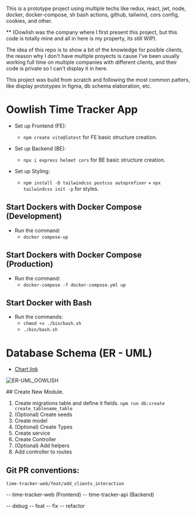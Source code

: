 This is a prototype project using multiple techs like redux, react, jwt, node, docker, docker-compose, sh bash actions, github, tailwind, cors config, cookies, and other. 

** (Oowlish was the company where I first present this project, but this code is totally mine and all in here is my property, its still WIP).

The idea of this repo is to show a bit of the knowledge for posible clients, the reason why I don't have multiple proyects is cause I've been usually working full time on multiple companies with different clients, and their code is private so I can't display it in here.

This project was build from scratch and following the most common patters, like display prototypes in figma, db schema elaboration, etc.


# Oowlish Time Tracker App

- Set up Frontend (FE):
  - `npm create vite@latest` for FE basic structure creation.

- Set up Backend (BE):
  - `npx i express helmet cors` for BE basic structure creation.

- Set up Styling:
  - `npm install -D tailwindcss postcss autoprefixer` + `npx tailwindcss init -p` for styles.

## Start Dockers with Docker Compose (Development)

- Run the command:
  - `docker compose-up`

## Start Dockers with Docker Compose (Production)

- Run the command:
  - `docker-compose -f docker-compose.yml up`

## Start Docker with Bash

- Run the commands:
  - `chmod +x ./bin/bash.sh`
  - `./bin/bash.sh`

# Database Schema (ER - UML)

- [Chart link](https://lucid.app/lucidchart/a917354e-937a-4c81-bebe-73a63acc75ce/edit?beaconFlowId=C2BBFC8A2D444C72&invitationId=inv_83647abe-1f17-4073-912a-e384a9c12f5a&page=0_0#)
    
![ER-UML_OOWLISH](https://github.com/Nialv/oowlish_timetracker/assets/132946870/f9358e7b-a6dc-4c39-8e65-1a271d33bcb8)


## Create New Module.

1. Create migrations table and define it fields.  `npm run db:create create_tablename_table`
2. (Optional) Create seeds 
3. Create model
4. (Optional) Create Types
5. Create service
6. Create Controller
7. (Optional) Add helpers
8. Add controller to routes

## Git PR conventions:

````time-tracker-web/feat/add_clients_interaction````

 -- time-tracker-web (Frontend)
 -- time-tracker-api (Backend)

 -- debug
 -- feat
 -- fix
 -- refactor

